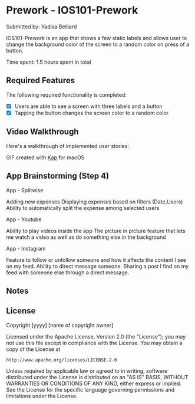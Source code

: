 <h1>Prework - IOS101-Prework</h1>

Submitted by: Yadisa Belliard

IOS101-Prework is an app that shows a few static labels and allows user to change the background color of the screen to a random color on press of a button.

Time spent: 1.5 hours spent in total

<h2>Required Features</h2>

The following required functionality is completed:

 - [x] Users are able to see a screen with three labels and a button
- [x] Tapping the button changes the screen color to a random color

<h2>Video Walkthrough</h2>

Here's a walkthrough of implemented user stories:



GIF created with <a href="" target="_blank" rel="noreferrer">Kap</a> for macOS

<h2>App Brainstorming (Step 4)</h2>

App - Splitwise

Adding new expenses
Displaying expenses based on filters (Date,Users)
Ability to automatically split the expense among selected users

App - Youtube

Ability to play videos inside the app
The picture in picture feature that lets me watch a video as well as do something else in the background

App - Instagram

Feature to follow or unfollow someone and how it affects the content I see on my feed.
Ability to direct message someone.
Sharing a post I find on my feed with someone else through a direct message.

<h2>Notes</h2>

<h2>License</h2>

Copyright [yyyy] [name of copyright owner]

Licensed under the Apache License, Version 2.0 (the "License");
you may not use this file except in compliance with the License.
You may obtain a copy of the License at

    http://www.apache.org/licenses/LICENSE-2.0

Unless required by applicable law or agreed to in writing, software
distributed under the License is distributed on an "AS IS" BASIS,
WITHOUT WARRANTIES OR CONDITIONS OF ANY KIND, either express or implied.
See the License for the specific language governing permissions and
limitations under the License.
